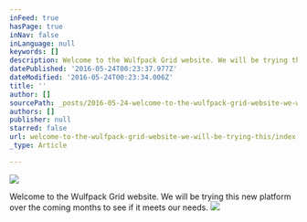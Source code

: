 ```yaml
---
inFeed: true
hasPage: true
inNav: false
inLanguage: null
keywords: []
description: Welcome to the Wulfpack Grid website. We will be trying this new platform over the coming months to see if it meets our needs.
datePublished: '2016-05-24T00:23:37.977Z'
dateModified: '2016-05-24T00:23:34.006Z'
title: ''
author: []
sourcePath: _posts/2016-05-24-welcome-to-the-wulfpack-grid-website-we-will-be-trying-this.md
authors: []
publisher: null
starred: false
url: welcome-to-the-wulfpack-grid-website-we-will-be-trying-this/index.html
_type: Article

---
```

![](https://the-grid-user-content.s3-us-west-2.amazonaws.com/92aa1120-92d9-490c-936c-ba68e2b8c521.png)

Welcome to the Wulfpack Grid website. We will be trying this new platform over the coming months to see if it meets our needs.
![](https://the-grid-user-content.s3-us-west-2.amazonaws.com/44a0c07c-eca1-4577-8ef2-0e3415c0f43a.png)